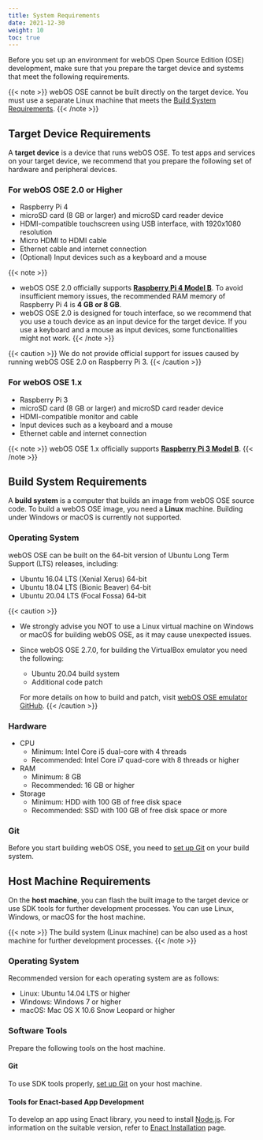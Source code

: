```yaml
---
title: System Requirements
date: 2021-12-30
weight: 10
toc: true
---
```


Before you set up an environment for webOS Open Source Edition (OSE) development, make sure that you prepare the target device and systems that meet the following requirements.

{{< note >}}
webOS OSE cannot be built directly on the target device. You must use a separate Linux machine that meets the [Build System Requirements](#build-system-requirements).
{{< /note >}}

## Target Device Requirements

A **target device** is a device that runs webOS OSE. To test apps and services on your target device, we recommend that you prepare the following set of hardware and peripheral devices.

### For webOS OSE 2.0 or Higher

* Raspberry Pi 4
* microSD card (8 GB or larger) and microSD card reader device
* HDMI-compatible touchscreen using USB interface, with 1920x1080 resolution
* Micro HDMI to HDMI cable
* Ethernet cable and internet connection
* (Optional) Input devices such as a keyboard and a mouse

{{< note >}}
* webOS OSE 2.0 officially supports **[Raspberry Pi 4 Model B](https://www.raspberrypi.org/products/raspberry-pi-4-model-b/)**. To avoid insufficient memory issues, the recommended RAM memory of Raspberry Pi 4 is **4 GB or 8 GB**.
* webOS OSE 2.0 is designed for touch interface, so we recommend that you use a touch device as an input device for the target device. If you use a keyboard and a mouse as input devices, some functionalities might not work.
{{< /note >}}

{{< caution >}}
We do not provide official support for issues caused by running webOS OSE 2.0 on Raspberry Pi 3.
{{< /caution >}}

### For webOS OSE 1.x

* Raspberry Pi 3
* microSD card (8 GB or larger) and microSD card reader device
* HDMI-compatible monitor and cable
* Input devices such as a keyboard and a mouse
* Ethernet cable and internet connection

{{< note >}}
webOS OSE 1.x officially supports **[Raspberry Pi 3 Model B](https://www.raspberrypi.org/products/raspberry-pi-3-model-b/)**.
{{< /note >}}

## Build System Requirements

A **build system** is a computer that builds an image from webOS OSE source code. To build a webOS OSE image, you need a **Linux** machine. Building under Windows or macOS is currently not supported.

### Operating System

webOS OSE can be built on the 64-bit version of Ubuntu Long Term Support (LTS) releases, including:

* Ubuntu 16.04 LTS (Xenial Xerus) 64-bit
* Ubuntu 18.04 LTS (Bionic Beaver) 64-bit
* Ubuntu 20.04 LTS (Focal Fossa) 64-bit

{{< caution >}}
* We strongly advise you NOT to use a Linux virtual machine on Windows or macOS for building webOS OSE, as it may cause unexpected issues.
* Since webOS OSE 2.7.0, for building the VirtualBox emulator you need the following:

    * Ubuntu 20.04 build system
    * Additional code patch

    For more details on how to build and patch, visit [webOS OSE emulator GitHub](https://github.com/webosose-emulator/build-webos).
{{< /caution >}}

### Hardware

* CPU
    * Minimum: Intel Core i5 dual-core with 4 threads
    * Recommended: Intel Core i7 quad-core with 8 threads or higher
* RAM
    * Minimum: 8 GB
    * Recommended: 16 GB or higher
* Storage
    * Minimum: HDD with 100 GB of free disk space
    * Recommended: SSD with 100 GB of free disk space or more

### Git

Before you start building webOS OSE, you need to [set up Git](https://help.github.com/articles/set-up-git) on your build system.

## Host Machine Requirements

On the **host machine**, you can flash the built image to the target device or use SDK tools for further development processes. You can use Linux, Windows, or macOS for the host machine.

{{< note >}}
The build system (Linux machine) can be also used as a host machine for further development processes.
{{< /note >}}

### Operating System

Recommended version for each operating system are as follows:

* Linux: Ubuntu 14.04 LTS or higher
* Windows: Windows 7 or higher
* macOS: Mac OS X 10.6 Snow Leopard or higher

### Software Tools

Prepare the following tools on the host machine.

#### Git
To use SDK tools properly, [set up Git](https://help.github.com/articles/set-up-git) on your host machine.

#### Tools for Enact-based App Development

To develop an app using Enact library, you need to install [Node.js](https://nodejs.org). For information on the suitable version, refer to [Enact Installation](http://enactjs.com/docs/developer-tools/cli/installation/) page.
